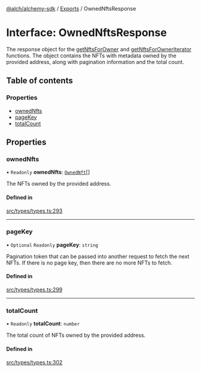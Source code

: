 [@alch/alchemy-sdk](../README.md) / [Exports](../modules.md) / OwnedNftsResponse

# Interface: OwnedNftsResponse

The response object for the [getNftsForOwner](../classes/NftNamespace.md#getnftsforowner) and
[getNftsForOwnerIterator](../classes/NftNamespace.md#getnftsforowneriterator) functions. The object contains the NFTs with
metadata owned by the provided address, along with pagination information and
the total count.

## Table of contents

### Properties

- [ownedNfts](OwnedNftsResponse.md#ownednfts)
- [pageKey](OwnedNftsResponse.md#pagekey)
- [totalCount](OwnedNftsResponse.md#totalcount)

## Properties

### ownedNfts

• `Readonly` **ownedNfts**: [`OwnedNft`](OwnedNft.md)[]

The NFTs owned by the provided address.

#### Defined in

[src/types/types.ts:293](https://github.com/alchemyplatform/alchemy-sdk-js/blob/598aca2/src/types/types.ts#L293)

___

### pageKey

• `Optional` `Readonly` **pageKey**: `string`

Pagination token that can be passed into another request to fetch the next
NFTs. If there is no page key, then there are no more NFTs to fetch.

#### Defined in

[src/types/types.ts:299](https://github.com/alchemyplatform/alchemy-sdk-js/blob/598aca2/src/types/types.ts#L299)

___

### totalCount

• `Readonly` **totalCount**: `number`

The total count of NFTs owned by the provided address.

#### Defined in

[src/types/types.ts:302](https://github.com/alchemyplatform/alchemy-sdk-js/blob/598aca2/src/types/types.ts#L302)
